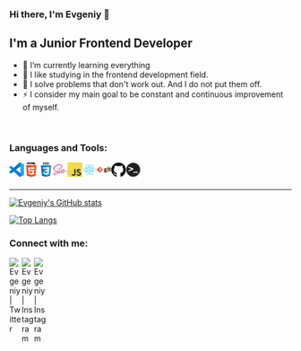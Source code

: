 ### Hi there, I'm Evgeniy 👋

## I'm a Junior Frontend Developer

- 🌱 I’m currently learning everything
- 👯 I like studying in the frontend development field.
- 🥅 I solve problems that don't work out. And I do not put them off.
- ⚡ I consider my main goal to be constant and continuous improvement of myself.

<br />

### Languages and Tools:

<img align="left" alt="Visual Studio Code" width="26px" src="https://raw.githubusercontent.com/github/explore/80688e429a7d4ef2fca1e82350fe8e3517d3494d/topics/visual-studio-code/visual-studio-code.png" />
<img align="left" alt="HTML5" width="26px" src="https://raw.githubusercontent.com/github/explore/80688e429a7d4ef2fca1e82350fe8e3517d3494d/topics/html/html.png" />
<img align="left" alt="CSS3" width="26px" src="https://raw.githubusercontent.com/github/explore/80688e429a7d4ef2fca1e82350fe8e3517d3494d/topics/css/css.png" />
<img align="left" alt="Sass" width="26px" src="https://raw.githubusercontent.com/github/explore/80688e429a7d4ef2fca1e82350fe8e3517d3494d/topics/sass/sass.png" />
<img align="left" alt="JavaScript" width="26px" src="https://raw.githubusercontent.com/github/explore/80688e429a7d4ef2fca1e82350fe8e3517d3494d/topics/javascript/javascript.png" />
<img align="left" alt="React" width="26px" src="https://raw.githubusercontent.com/github/explore/80688e429a7d4ef2fca1e82350fe8e3517d3494d/topics/react/react.png" />
<img align="left" alt="Git" width="26px" src="https://raw.githubusercontent.com/github/explore/80688e429a7d4ef2fca1e82350fe8e3517d3494d/topics/git/git.png" />
<img align="left" alt="GitHub" width="26px" src="https://raw.githubusercontent.com/github/explore/78df643247d429f6cc873026c0622819ad797942/topics/github/github.png" />
<img align="left" alt="Terminal" width="26px" src="https://raw.githubusercontent.com/github/explore/80688e429a7d4ef2fca1e82350fe8e3517d3494d/topics/terminal/terminal.png" />
<br />
<br />
<hr>

[![Evgeniy's GitHub stats](https://github-readme-stats.vercel.app/api?username=jonniy99)](https://github.com/jonniy99/github-readme-stats)

[![Top Langs](https://github-readme-stats.vercel.app/api/top-langs/?username=jonniy99&layout=compact)](https://github.com/jonniy99/github-readme-stats)

### Connect with me:

[<img align="left" alt="Evgeniy | Twitter" width="22px" src="https://cdn.jsdelivr.net/npm/simple-icons@v3/icons/twitter.svg" />][twitter]
[<img align="left" alt="Evgeniy | Instagram" width="22px" src="https://cdn.jsdelivr.net/npm/simple-icons@v3/icons/instagram.svg" />][instagram]
[<img align="left" alt="Evgeniy | Instagram" width="22px" src="https://cdn.jsdelivr.net/npm/simple-icons@v3/icons/facebook.svg" />][facebook]

[twitter]: https://twitter.com/Jonniy8
[instagram]: https://www.instagram.com/evgeniy__minaev
[facebook]: https://www.facebook.com/profile.php?id=100016718220971
